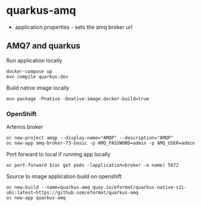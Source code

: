 # quarkus-amq

- application.properties - sets the amq broker url

## AMQ7 and quarkus

Run application locally

```
docker-compose up
mvn compile quarkus:dev
```

Build native image locally

```
mvn package -Pnative -Dnative-image.docker-build=true
```

### OpenShift

Artemis broker

```
oc new-project amqp --display-name="AMQP" --description="AMQP"
oc new-app amq-broker-73-basic -p AMQ_PASSWORD=admin -p AMQ_USER=admin
```

Port forward to local if running app locally

```
oc port-forward $(oc get pods -lapplication=broker -o name) 5672
```

Source to image application build on openshift

```
oc new-build --name=quarkus-amq quay.io/eformat/quarkus-native-s2i-ubi:latest~https://github.com/eformat/quarkus-amq
oc new-app quarkus-amq
```
